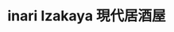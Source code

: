 ---
title: "inari Izakaya 現代居酒屋"
description: "inari Izakaya 現代居酒屋"
layout: shop
keywords:
  - 美食競賽
  - 台灣美食
  - 美食精選
datePublished: "2025-06-30"
dateModified: "2025-07-06"
city: "台北市"
district: "信義區"
address: "台北市信義區松壽路9號6樓"
phone: "0227201168"
geo: "25.03631172057358, 121.56685896335857"
google_map: "https://maps.app.goo.gl/oRYhNgGCZ7LDFCCh9"
footinder: "https://footinder.com.tw/%e5%8f%b0%e5%8c%97%e5%b8%82%e4%bf%a1%e7%be%a9%e5%8d%80/362118/"
official: "https://www.facebook.com/inari.Izakaya/"
award:
  - name: "500盤"
    year: "2024"
    entries:
      - dishes:
          - "海膽烏龍麵"
          - "油封鱒魚茶泡飯"
          - "烏魚子蕎麥麵"

---